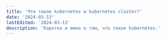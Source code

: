 ```yaml
---
title: 'Что такое kubernetes и kubernetes cluster?'
date: '2024-03-13'
lastEdited: '2024-03-13'
description: 'Коротко и емко о том, что такое kubernetes.'
---
```

